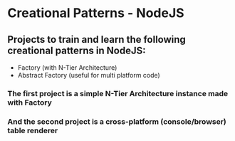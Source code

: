 # Creational Patterns - NodeJS

## Projects to train and learn the following creational patterns in NodeJS: 
 - Factory (with N-Tier Architecture)
 - Abstract Factory (useful for multi platform code)

### The first project is a simple N-Tier Architecture instance made with Factory

### And the second project is a cross-platform (console/browser) table renderer